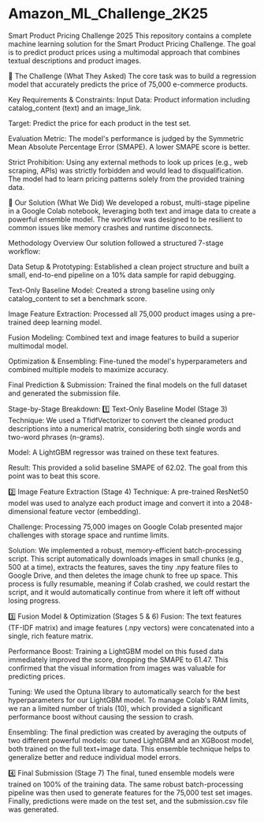 # Amazon_ML_Challenge_2K25
Smart Product Pricing Challenge 2025
This repository contains a complete machine learning solution for the Smart Product Pricing Challenge. The goal is to predict product prices using a multimodal approach that combines textual descriptions and product images.

🎯 The Challenge (What They Asked)
The core task was to build a regression model that accurately predicts the price of 75,000 e-commerce products.

Key Requirements & Constraints:
Input Data: Product information including catalog_content (text) and an image_link.

Target: Predict the price for each product in the test set.

Evaluation Metric: The model's performance is judged by the Symmetric Mean Absolute Percentage Error (SMAPE). A lower SMAPE score is better.

Strict Prohibition: Using any external methods to look up prices (e.g., web scraping, APIs) was strictly forbidden and would lead to disqualification. The model had to learn pricing patterns solely from the provided training data.

🚀 Our Solution (What We Did)
We developed a robust, multi-stage pipeline in a Google Colab notebook, leveraging both text and image data to create a powerful ensemble model. The workflow was designed to be resilient to common issues like memory crashes and runtime disconnects.

Methodology Overview
Our solution followed a structured 7-stage workflow:

Data Setup & Prototyping: Established a clean project structure and built a small, end-to-end pipeline on a 10% data sample for rapid debugging.

Text-Only Baseline Model: Created a strong baseline using only catalog_content to set a benchmark score.

Image Feature Extraction: Processed all 75,000 product images using a pre-trained deep learning model.

Fusion Modeling: Combined text and image features to build a superior multimodal model.

Optimization & Ensembling: Fine-tuned the model's hyperparameters and combined multiple models to maximize accuracy.

Final Prediction & Submission: Trained the final models on the full dataset and generated the submission file.

Stage-by-Stage Breakdown:
1️⃣ Text-Only Baseline Model (Stage 3)
Technique: We used a TfidfVectorizer to convert the cleaned product descriptions into a numerical matrix, considering both single words and two-word phrases (n-grams).

Model: A LightGBM regressor was trained on these text features.

Result: This provided a solid baseline SMAPE of 62.02. The goal from this point was to beat this score.

2️⃣ Image Feature Extraction (Stage 4)
Technique: A pre-trained ResNet50 model was used to analyze each product image and convert it into a 2048-dimensional feature vector (embedding).

Challenge: Processing 75,000 images on Google Colab presented major challenges with storage space and runtime limits.

Solution: We implemented a robust, memory-efficient batch-processing script. This script automatically downloads images in small chunks (e.g., 500 at a time), extracts the features, saves the tiny .npy feature files to Google Drive, and then deletes the image chunk to free up space. This process is fully resumable, meaning if Colab crashed, we could restart the script, and it would automatically continue from where it left off without losing progress.

3️⃣ Fusion Model & Optimization (Stages 5 & 6)
Fusion: The text features (TF-IDF matrix) and image features (.npy vectors) were concatenated into a single, rich feature matrix.

Performance Boost: Training a LightGBM model on this fused data immediately improved the score, dropping the SMAPE to 61.47. This confirmed that the visual information from images was valuable for predicting prices.

Tuning: We used the Optuna library to automatically search for the best hyperparameters for our LightGBM model. To manage Colab's RAM limits, we ran a limited number of trials (10), which provided a significant performance boost without causing the session to crash.

Ensembling: The final prediction was created by averaging the outputs of two different powerful models: our tuned LightGBM and an XGBoost model, both trained on the full text+image data. This ensemble technique helps to generalize better and reduce individual model errors.

4️⃣ Final Submission (Stage 7)
The final, tuned ensemble models were trained on 100% of the training data. The same robust batch-processing pipeline was then used to generate features for the 75,000 test set images. Finally, predictions were made on the test set, and the submission.csv file was generated.
